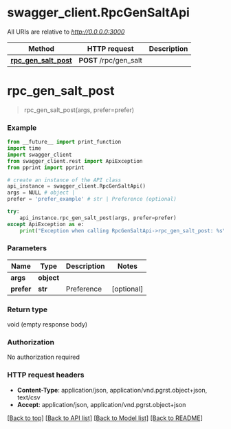 # swagger_client.RpcGenSaltApi

All URIs are relative to *http://0.0.0.0:3000*

Method | HTTP request | Description
------------- | ------------- | -------------
[**rpc_gen_salt_post**](RpcGenSaltApi.md#rpc_gen_salt_post) | **POST** /rpc/gen_salt | 


# **rpc_gen_salt_post**
> rpc_gen_salt_post(args, prefer=prefer)



### Example
```python
from __future__ import print_function
import time
import swagger_client
from swagger_client.rest import ApiException
from pprint import pprint

# create an instance of the API class
api_instance = swagger_client.RpcGenSaltApi()
args = NULL # object | 
prefer = 'prefer_example' # str | Preference (optional)

try:
    api_instance.rpc_gen_salt_post(args, prefer=prefer)
except ApiException as e:
    print("Exception when calling RpcGenSaltApi->rpc_gen_salt_post: %s\n" % e)
```

### Parameters

Name | Type | Description  | Notes
------------- | ------------- | ------------- | -------------
 **args** | **object**|  | 
 **prefer** | **str**| Preference | [optional] 

### Return type

void (empty response body)

### Authorization

No authorization required

### HTTP request headers

 - **Content-Type**: application/json, application/vnd.pgrst.object+json, text/csv
 - **Accept**: application/json, application/vnd.pgrst.object+json

[[Back to top]](#) [[Back to API list]](../README.md#documentation-for-api-endpoints) [[Back to Model list]](../README.md#documentation-for-models) [[Back to README]](../README.md)

